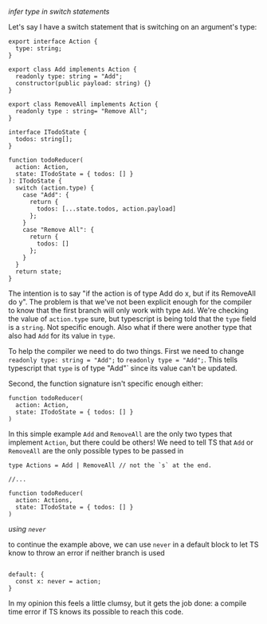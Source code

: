 *infer type in switch statements*

Let's say I have a switch statement that is switching on an argument's type:

```
export interface Action {
  type: string;
}

export class Add implements Action {
  readonly type: string = "Add";
  constructor(public payload: string) {}
}

export class RemoveAll implements Action {
  readonly type : string= "Remove All";
}

interface ITodoState {
  todos: string[];
}

function todoReducer(
  action: Action,
  state: ITodoState = { todos: [] }
): ITodoState {
  switch (action.type) {
    case "Add": {
      return {
        todos: [...state.todos, action.payload]
      };
    }
    case "Remove All": {
      return {
        todos: []
      };
    }
  }
  return state;
}
```

The intention is to say "if the action is of type Add do x, but if its RemoveAll do y". The problem is that we've not been explicit enough for the compiler to know that the first branch will only work with type `Add`. We're checking the value of `action.type` sure, but typescript is being told that the `type` field is a `string`. Not specific enough. Also what if there were another type that also had `Add` for its value in `type`.

To help the compiler we need to do two things. First we need to change `readonly type: string = "Add";` to `readonly type = "Add";`. This tells typescript that `type` is of type "Add"` since its value can't be updated.

Second, the function signature isn't specific enough either:
```
function todoReducer(
  action: Action,
  state: ITodoState = { todos: [] }
)
```

In this simple example `Add` and `RemoveAll` are the only two types that implement `Action`, but there could be others!  We need to tell TS that `Add` or `RemoveAll` are the only possible types to be passed in

```
type Actions = Add | RemoveAll // not the `s` at the end.

//...

function todoReducer(
  action: Actions,
  state: ITodoState = { todos: [] }
)
```

*using `never`*

to continue the example above, we can use `never` in a default block to let TS know to throw an error if neither branch is used

```

default: {
  const x: never = action;
}

```

In my opinion this feels a little clumsy, but it gets the job done: a compile time error if TS knows its possible to reach this code.